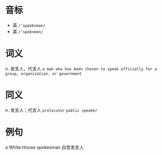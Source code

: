 # 音标

- 英 `/'spəʊksmən/`
- 美 `/'spoksmən/`

# 词义

n. 发言人，代言人
`a man who has been chosen to speak officially for a group, organization, or government`

# 同义

n. 发言人；代言人
`prolocutor` `public speaker`

# 例句

a White House spokesman
白宫发言人


